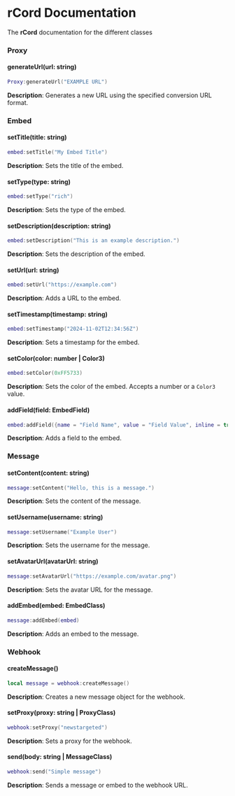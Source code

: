 # rCord Documentation

The **rCord** documentation for the different classes

### Proxy
#### generateUrl(url: string)
```lua
Proxy:generateUrl("EXAMPLE URL")
```
**Description**: Generates a new URL using the specified conversion URL format.

### Embed
#### setTitle(title: string)
```lua
embed:setTitle("My Embed Title")
```
**Description**: Sets the title of the embed.

#### setType(type: string)
```lua
embed:setType("rich")
```
**Description**: Sets the type of the embed.

#### setDescription(description: string)
```lua
embed:setDescription("This is an example description.")
```
**Description**: Sets the description of the embed.

#### setUrl(url: string)
```lua
embed:setUrl("https://example.com")
```
**Description**: Adds a URL to the embed.

#### setTimestamp(timestamp: string)
```lua
embed:setTimestamp("2024-11-02T12:34:56Z")
```
**Description**: Sets a timestamp for the embed.

#### setColor(color: number | Color3)
```lua
embed:setColor(0xFF5733)
```
**Description**: Sets the color of the embed. Accepts a number or a `Color3` value.

#### addField(field: EmbedField)
```lua
embed:addField({name = "Field Name", value = "Field Value", inline = true})
```
**Description**: Adds a field to the embed.

### Message
#### setContent(content: string)
```lua
message:setContent("Hello, this is a message.")
```
**Description**: Sets the content of the message.

#### setUsername(username: string)
```lua
message:setUsername("Example User")
```
**Description**: Sets the username for the message.

#### setAvatarUrl(avatarUrl: string)
```lua
message:setAvatarUrl("https://example.com/avatar.png")
```
**Description**: Sets the avatar URL for the message.

#### addEmbed(embed: EmbedClass)
```lua
message:addEmbed(embed)
```
**Description**: Adds an embed to the message.

### Webhook
#### createMessage()
```lua
local message = webhook:createMessage()
```
**Description**: Creates a new message object for the webhook.

#### setProxy(proxy: string | ProxyClass)
```lua
webhook:setProxy("newstargeted")
```
**Description**: Sets a proxy for the webhook.

#### send(body: string | MessageClass)
```lua
webhook:send("Simple message")
```
**Description**: Sends a message or embed to the webhook URL.
```